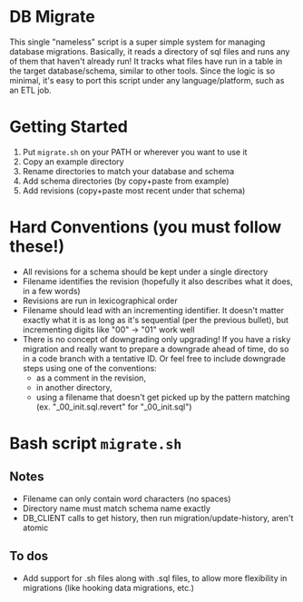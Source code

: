 # DB Migrate

This single "nameless" script is a super simple system for managing database migrations.
Basically, it reads a directory of sql files and runs any of them that haven't already run!
It tracks what files have run in a table in the target database/schema, similar to other tools.
Since the logic is so minimal, it's easy to port this script under any language/platform,
such as an ETL job.

# Getting Started
1. Put `migrate.sh` on your PATH or wherever you want to use it
1. Copy an example directory
1. Rename directories to match your database and schema
1. Add schema directories (by copy+paste from example)
1. Add revisions (copy+paste most recent under that schema)

# Hard Conventions (you must follow these!)
* All revisions for a schema should be kept under a single directory
* Filename identifies the revision (hopefully it also describes what it does, in a few words)
* Revisions are run in lexicographical order
* Filename should lead with an incrementing identifier.
  It doesn't matter exactly what it is as long as it's sequential (per the previous bullet),
  but incrementing digits like "00" -> "01" work well
* There is no concept of downgrading only upgrading!
  If you have a risky migration and really want to prepare a downgrade ahead of time,
  do so in a code branch with a tentative ID.
  Or feel free to include downgrade steps using one of the conventions:
  * as a comment in the revision,
  * in another directory,
  * using a filename that doesn't get picked up by the pattern matching (ex. "_00_init.sql.revert" for "_00_init.sql")

# Bash script `migrate.sh`

## Notes
* Filename can only contain word characters (no spaces)
* Directory name must match schema name exactly
* DB_CLIENT calls to get history, then run migration/update-history, aren't atomic

## To dos
* Add support for .sh files along with .sql files, to allow more flexibility in migrations (like hooking data migrations, etc.)
